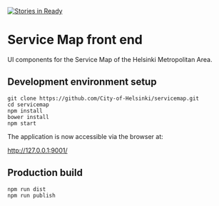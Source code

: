 [![Stories in Ready](https://badge.waffle.io/City-of-Helsinki/servicemap.png?label=ready&title=Ready)](https://waffle.io/City-of-Helsinki/servicemap)
# Service Map front end

UI components for the Service Map of the Helsinki Metropolitan Area.

## Development environment setup

```shell
git clone https://github.com/City-of-Helsinki/servicemap.git
cd servicemap
npm install
bower install
npm start
```

The application is now accessible via the browser at:

http://127.0.0.1:9001/

## Production build

```shell
npm run dist
npm run publish
```
